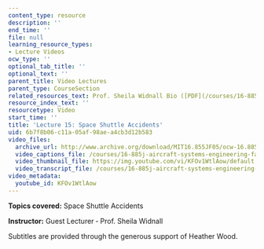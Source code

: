 ```yaml
---
content_type: resource
description: ''
end_time: ''
file: null
learning_resource_types:
- Lecture Videos
ocw_type: ''
optional_tab_title: ''
optional_text: ''
parent_title: Video Lectures
parent_type: CourseSection
related_resources_text: Prof. Sheila Widnall Bio ([PDF](/courses/16-885j-aircraft-systems-engineering-fall-2005/resources/widnall_bio))
resource_index_text: ''
resourcetype: Video
start_time: ''
title: 'Lecture 15: Space Shuttle Accidents'
uid: 6b7f8b06-c11a-05af-98ae-a4cb3d12b583
video_files:
  archive_url: http://www.archive.org/download/MIT16.855JF05/ocw-16.885-02nov2005-220k.mp4
  video_captions_file: /courses/16-885j-aircraft-systems-engineering-fall-2005/39e1fb03b8215adaa7d18fe230d2c595_KFOv1WtlAow.vtt
  video_thumbnail_file: https://img.youtube.com/vi/KFOv1WtlAow/default.jpg
  video_transcript_file: /courses/16-885j-aircraft-systems-engineering-fall-2005/fd42c042306d8a73df4e567303586a27_KFOv1WtlAow.pdf
video_metadata:
  youtube_id: KFOv1WtlAow
---
```


**Topics covered:** Space Shuttle Accidents

**Instructor:** Guest Lecturer ‑ Prof. Sheila Widnall

Subtitles are provided through the generous support of Heather Wood.




